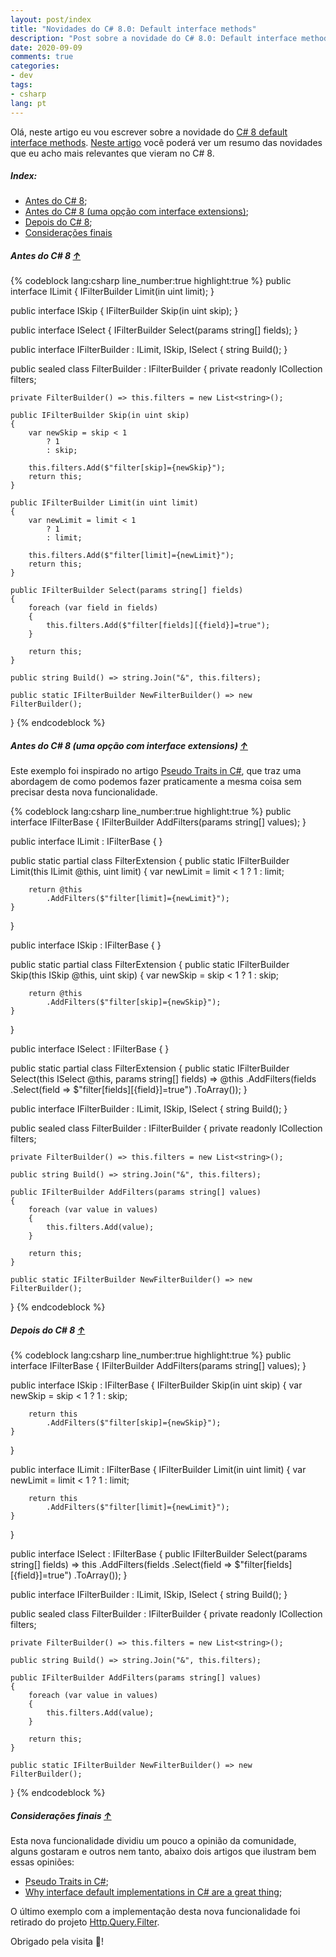 ```yaml
---
layout: post/index
title: "Novidades do C# 8.0: Default interface methods"
description: "Post sobre a novidade do C# 8.0: Default interface methods"
date: 2020-09-09
comments: true
categories:
- dev
tags:
- csharp
lang: pt
---
```


Olá, neste artigo eu vou escrever sobre a novidade do [C# 8 default interface methods](https://docs.microsoft.com/en-us/dotnet/csharp/whats-new/csharp-8#default-interface-methods).
[Neste artigo](/pt/csharp-8) você poderá ver um resumo das novidades que eu acho mais relevantes que vieram no C# 8.

<!--more-->

##### Index:

 - [Antes do C# 8](/pt/csharp-8-default-interface-methods/#Antes-do-C-8-uarr);
 - [Antes do C# 8 (uma opção com interface extensions)](/pt/csharp-8-default-interface-methods/#Antes-do-C-8-uma-opcao-com-interface-extensions-uarr);
 - [Depois do C# 8](/pt/csharp-8-default-interface-methods/#Depois-do-C-8-uarr);
 - [Considerações finais](/pt/csharp-8-default-interface-methods/#Consideracoes-finais-uarr)

##### Antes do C# 8 [&uarr;](#Index)

{% codeblock lang:csharp line_number:true highlight:true %}
public interface ILimit
{
    IFilterBuilder Limit(in uint limit);
}

public interface ISkip
{
    IFilterBuilder Skip(in uint skip);
}

public interface ISelect
{
    IFilterBuilder Select(params string[] fields);
}

public interface IFilterBuilder : ILimit, ISkip, ISelect
{
    string Build();
}

public sealed class FilterBuilder : IFilterBuilder
{
    private readonly ICollection<string> filters;

    private FilterBuilder() => this.filters = new List<string>();

    public IFilterBuilder Skip(in uint skip)
    {
        var newSkip = skip < 1
            ? 1
            : skip;

        this.filters.Add($"filter[skip]={newSkip}");
        return this;
    }

    public IFilterBuilder Limit(in uint limit)
    {
        var newLimit = limit < 1
            ? 1
            : limit;

        this.filters.Add($"filter[limit]={newLimit}");
        return this;
    }

    public IFilterBuilder Select(params string[] fields)
    {
        foreach (var field in fields)
        {
            this.filters.Add($"filter[fields][{field}]=true");
        }

        return this;
    }

    public string Build() => string.Join("&", this.filters);

    public static IFilterBuilder NewFilterBuilder() => new FilterBuilder();
}
{% endcodeblock %}

##### Antes do C# 8 (uma opção com interface extensions)  [&uarr;](#Index)

Este exemplo foi inspirado no artigo [Pseudo Traits in C#](https://dev.to/htissink/pseudo-traits-in-c-lnp), que traz uma abordagem de como podemos fazer praticamente a mesma coisa sem precisar desta nova funcionalidade.

{% codeblock lang:csharp line_number:true highlight:true %}
public interface IFilterBase
{
    IFilterBuilder AddFilters(params string[] values);
}

public interface ILimit : IFilterBase
{
}

public static partial class FilterExtension
{
    public static IFilterBuilder Limit(this ILimit @this, uint limit)
    {
        var newLimit = limit < 1
            ? 1
            : limit;

        return @this
            .AddFilters($"filter[limit]={newLimit}");
    }
}

public interface ISkip : IFilterBase
{
}

public static partial class FilterExtension
{
    public static IFilterBuilder Skip(this ISkip @this, uint skip)
    {
        var newSkip = skip < 1
            ? 1
            : skip;

        return @this
            .AddFilters($"filter[skip]={newSkip}");
    }
}

public interface ISelect : IFilterBase
{
}

public static partial class FilterExtension
{
    public static IFilterBuilder Select(this ISelect @this, params string[] fields) => @this
        .AddFilters(fields
            .Select(field => $"filter[fields][{field}]=true")
            .ToArray());
}

public interface IFilterBuilder : ILimit, ISkip, ISelect
{
    string Build();
}

public sealed class FilterBuilder : IFilterBuilder
{
    private readonly ICollection<string> filters;

    private FilterBuilder() => this.filters = new List<string>();

    public string Build() => string.Join("&", this.filters);

    public IFilterBuilder AddFilters(params string[] values)
    {
        foreach (var value in values)
        {
            this.filters.Add(value);
        }

        return this;
    }

    public static IFilterBuilder NewFilterBuilder() => new FilterBuilder();
}
{% endcodeblock %}

##### Depois do C# 8 [&uarr;](#Index)

{% codeblock lang:csharp line_number:true highlight:true %}
public interface IFilterBase
{
    IFilterBuilder AddFilters(params string[] values);
}

public interface ISkip : IFilterBase
{
    IFilterBuilder Skip(in uint skip)
    {
        var newSkip = skip < 1
            ? 1
            : skip;

        return this
            .AddFilters($"filter[skip]={newSkip}");
    }
}

public interface ILimit : IFilterBase
{
    IFilterBuilder Limit(in uint limit)
    {
        var newLimit = limit < 1
            ? 1
            : limit;

        return this
            .AddFilters($"filter[limit]={newLimit}");
    }
}

public interface ISelect : IFilterBase
{
    public IFilterBuilder Select(params string[] fields) => this
        .AddFilters(fields
            .Select(field => $"filter[fields][{field}]=true")
            .ToArray());
}

public interface IFilterBuilder : ILimit, ISkip, ISelect
{
    string Build();
}

public sealed class FilterBuilder : IFilterBuilder
{
    private readonly ICollection<string> filters;

    private FilterBuilder() => this.filters = new List<string>();

    public string Build() => string.Join("&", this.filters);

    public IFilterBuilder AddFilters(params string[] values)
    {
        foreach (var value in values)
        {
            this.filters.Add(value);
        }

        return this;
    }

    public static IFilterBuilder NewFilterBuilder() => new FilterBuilder();
}
{% endcodeblock %}

##### Considerações finais [&uarr;](#Index)

Esta nova funcionalidade dividiu um pouco a opinião da comunidade, alguns gostaram e outros nem tanto, abaixo dois artigos que ilustram bem essas opiniões:

 - [Pseudo Traits in C#](https://dev.to/htissink/pseudo-traits-in-c-lnp);
 - [Why interface default implementations in C# are a great thing](https://dev.to/lolle2000la/why-interface-default-implementations-in-c-are-a-great-thing-52nj);

O último exemplo com a implementação desta nova funcionalidade foi retirado do projeto [Http.Query.Filter](https://github.com/jroliveira/http-query-filter/).

Obrigado pela visita 🙂!
